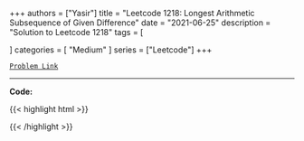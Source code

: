
+++
authors = ["Yasir"]
title = "Leetcode 1218: Longest Arithmetic Subsequence of Given Difference"
date = "2021-06-25"
description = "Solution to Leetcode 1218"
tags = [
    
]
categories = [
    "Medium"
]
series = ["Leetcode"]
+++



[`Problem Link`](https://leetcode.com/problems/longest-arithmetic-subsequence-of-given-difference/description/)

---

**Code:**

{{< highlight html >}}

{{< /highlight >}}

